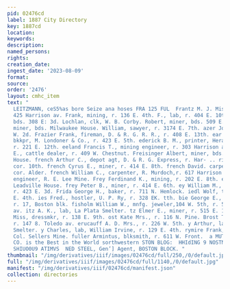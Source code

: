 ```yaml
---
pid: 02476cd
label: 1887 City Directory
key: 1887cd
location: 
keywords: 
description: 
named_persons: 
rights: 
creation_date: 
ingest_date: '2023-08-09'
format: 
source: 
order: '2476'
layout: cmhc_item
text: "                                                                                 BHARLES
  LEITZMANN, ceS5%as bore Seize ana hoses FRA 125 FUL  Frantz M. J. Miss, millinery,
  425 Harrison av. Frank, mining, r. 136 E. 4th. F., lab, r. 404 E. 10th. James, carpenter,
  bds. 308 E: 3d. Lochlan, clk, W. B. Corby. Robert, miner, bds. 509 E. 4th. William,
  miner, bds. Milwaukee House. William, sawyer, r. 3174 E. 7th. azer John, r. 312
  W. 2d. Frazier Frank, fireman, D. & R. G. R. R., r. 408 E. 13th. ear Charles A.,
  bkkpr, M. Londoner & Co., r. 423 E. 5th. ederick B. M., printer, Herald Democrat,
  r. 221 E. 12th. eeland Francis T., mining engineer, r. 303 Harrison av. eeman Heury
  E., cattle dealer, r. 409 W. Chestnut. Freisinger Albert, miner, bds. Milwaukee
  House. french Arthur C., depot agt, D. & R. G. Express, r. Har- .. rison av., se.
  cor. 10th. french Cyrus E., miner, r. 414 E. 8th. french David. carpenter, r. 14th,
  cor. Alder. french William C., carpenter, R. Murdoch,r. 617 Harrison av Fretz Nelson,
  engineer, R. E. Lee Mine. Frey Ferdinand K., mining, r. 202 E. 8th. ey Fred., r.
  Leadville House. frey Peter B., miner, r. 414 E. 6th. ey William M., carpenter,
  r. 423 E. 3d. Frida George H., baker, r. 711 N. Hemlock. iedl Wolf, tailor, r. 113
  E. 4th. ies Fred., hostler, U. P. Ry, r. 328 EK. tth. bie George E., (Cole & Frisbie,)
  r. 17, Boston blk. fisholm William W., mnfg. jeweler,104 W. 5th, r. 5th, cor. Leiter
  av. itz A. K., lab, La Plata Smelter. tz Elmer E., miner, r. 515 E. 10th. ost Edith
  Miss, dressmkr, r. 138 E. 9th. ost Kate Mrs., r. 116 N. Pine. Brost Thomas, lab,
  r. 147 8. Toledo av. erucauff A. D. Mrs., r. 226 W. 5th. y Arthur, lab, American
  Smelter. y Charles, lab, William Irvine, r. 129 E. 4th. rymire Frank, engineer,
  Col. Sellers Mine. fuller Armintus, blksmith, r. 611 W. Front.  a MUTUAL LIFE INS.
  CO. is the Best in the World sorthwestern STON BLOG:  HHIdING 9 NOSTN -cchany Suooram,
  SHIUO0U9 ATIMVS  NED STEEL, Gen’] Agent, BOSTON BLOCK. "
thumbnail: "/img/derivatives/iiif/images/02476cd/full/250,/0/default.jpg"
full: "/img/derivatives/iiif/images/02476cd/full/1140,/0/default.jpg"
manifest: "/img/derivatives/iiif/02476cd/manifest.json"
collection: directories
---
```

